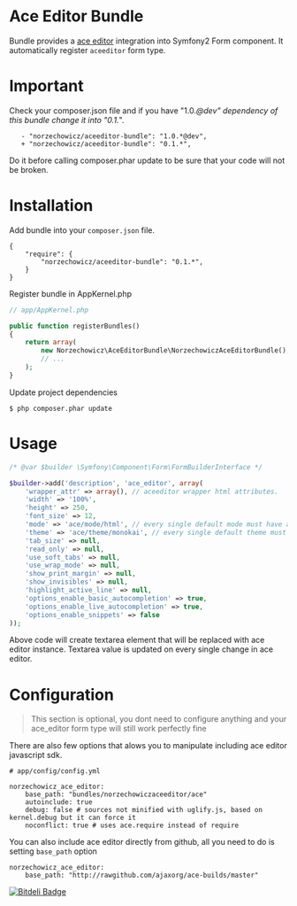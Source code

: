 # Ace Editor Bundle #

Bundle provides a [ace editor](http://ace.ajax.org) integration into Symfony2 Form component. It automatically register ``aceeditor``
form type.

# Important #

Check your composer.json file and if you have "1.0.*@dev" dependency of this bundle change it into "0.1.*".

```
   - "norzechowicz/aceeditor-bundle": "1.0.*@dev",
   + "norzechowicz/aceeditor-bundle": "0.1.*",
```

Do it before calling composer.phar update to be sure that your code will not be broken.

# Installation #

Add bundle into your ``composer.json`` file.

```
{
    "require": {
        "norzechowicz/aceeditor-bundle": "0.1.*",
    }
}
```

Register bundle in AppKernel.php

```php
// app/AppKernel.php

public function registerBundles()
{
    return array(
        new Norzechowicz\AceEditorBundle\NorzechowiczAceEditorBundle(),
        // ...
    );
}
```

Update project dependencies

```
$ php composer.phar update
```

# Usage #

```php
/* @var $builder \Symfony\Component\Form\FormBuilderInterface */

$builder->add('description', 'ace_editor', array(
    'wrapper_attr' => array(), // aceeditor wrapper html attributes.
    'width' => '100%',
    'height' => 250,
    'font_size' => 12,
    'mode' => 'ace/mode/html', // every single default mode must have ace/mode/* prefix
    'theme' => 'ace/theme/monokai', // every single default theme must have ace/theme/* prefix
    'tab_size' => null,
    'read_only' => null,
    'use_soft_tabs' => null,
    'use_wrap_mode' => null,
    'show_print_margin' => null,
    'show_invisibles' => null,
    'highlight_active_line' => null,
    'options_enable_basic_autocompletion' => true,
    'options_enable_live_autocompletion' => true,
    'options_enable_snippets' => false
));
```

Above code will create textarea element that will be replaced with ace editor instance.
Textarea value is updated on every single change in ace editor.

# Configuration #

> This section is optional, you dont need to configure anything and your ace_editor form type will still work perfectly fine

There are also few options that alows you to manipulate including ace editor javascript sdk. 

```
# app/config/config.yml

norzechowicz_ace_editor:
    base_path: "bundles/norzechowiczaceeditor/ace"
    autoinclude: true
    debug: false # sources not minified with uglify.js, based on kernel.debug but it can force it
    noconflict: true # uses ace.require instead of require
```

You can also include ace editor directly from github, all you need to do is setting ``base_path`` option 

```
norzechowicz_ace_editor:
    base_path: "http://rawgithub.com/ajaxorg/ace-builds/master"
```

[![Bitdeli Badge](https://d2weczhvl823v0.cloudfront.net/norzechowicz/aceeditor-bundle/trend.png)](https://bitdeli.com/free "Bitdeli Badge")

